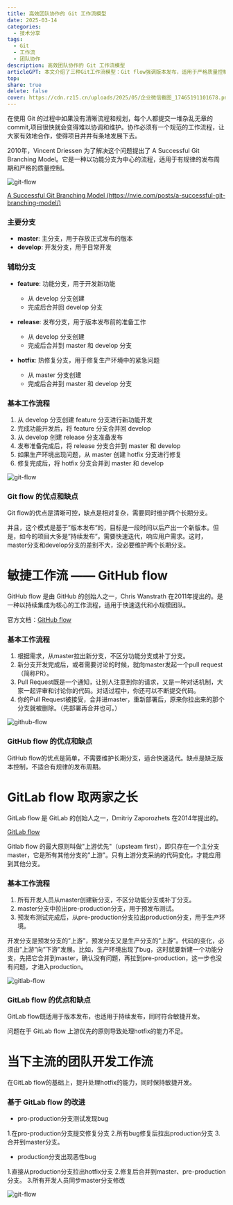 ```yaml
---
title: 高效团队协作的 Git 工作流模型
date: 2025-03-14
categories:
  - 技术分享
tags:
  - Git
  - 工作流
  - 团队协作
description: 高效团队协作的 Git 工作流模型
articleGPT: 本文介绍了三种Git工作流模型：Git flow强调版本发布，适用于严格质量控制；GitHub flow简单高效，适合快速迭代；GitLab flow结合两者优点，但处理hotfix能力不足。当前主流工作流基于GitLab flow改进，增强hotfix处理，同时保持敏捷开发，更适应现代项目需求。
top:
share: true
delete: false
cover: https://cdn.rz15.cn/uploads/2025/05/企业微信截图_17465191101678.png
---
```


在使用 Git 的过程中如果没有清晰流程和规划，每个人都提交一堆杂乱无章的 commit,项目很快就会变得难以协调和维护。协作必须有一个规范的工作流程，让大家有效地合作，使得项目井井有条地发展下去。

2010年，Vincent Driessen 为了解决这个问题提出了 A Successful Git Branching Model。它是一种以功能分支为中心的流程，适用于有规律的发布周期和严格的质量控制。

![git-flow](https://cdn.rz15.cn/uploads/2025/03/企业微信截图_17419324108250.png)

[A Successful Git Branching Model (https://nvie.com/posts/a-successful-git-branching-model/) ](https://nvie.com/posts/a-successful-git-branching-model/)

### 主要分支

- **master**: 主分支，用于存放正式发布的版本
- **develop**: 开发分支，用于日常开发

### 辅助分支

- **feature**: 功能分支，用于开发新功能
  - 从 develop 分支创建
  - 完成后合并回 develop 分支
  
- **release**: 发布分支，用于版本发布前的准备工作
  - 从 develop 分支创建
  - 完成后合并到 master 和 develop 分支
  
- **hotfix**: 热修复分支，用于修复生产环境中的紧急问题
  - 从 master 分支创建
  - 完成后合并到 master 和 develop 分支

### 基本工作流程

1. 从 develop 分支创建 feature 分支进行新功能开发
2. 完成功能开发后，将 feature 分支合并回 develop
3. 从 develop 创建 release 分支准备发布
4. 发布准备完成后，将 release 分支合并到 master 和 develop
5. 如果生产环境出现问题，从 master 创建 hotfix 分支进行修复
6. 修复完成后，将 hotfix 分支合并到 master 和 develop

![git-flow](https://cdn.rz15.cn/uploads/2025/05/企业微信截图_17465191101678.png)

### Git flow 的优点和缺点

Git flow的优点是清晰可控，缺点是相对复杂，需要同时维护两个长期分支。

并且，这个模式是基于”版本发布”的，目标是一段时间以后产出一个新版本。但是，如今的项目大多是”持续发布”，需要快速迭代，响应用户需求。这时，master分支和develop分支的差别不大，没必要维护两个长期分支。


# 敏捷工作流 —— GitHub flow

GitHub flow 是由 GitHub 的创始人之一，Chris Wanstrath 在2011年提出的。是一种以持续集成为核心的工作流程，适用于快速迭代和小规模团队。

官方文档：[GitHub flow](https://docs.github.com/zh/get-started/using-github/github-flow)

### 基本工作流程

1. 根据需求，从master拉出新分支，不区分功能分支或补丁分支。
2. 新分支开发完成后，或者需要讨论的时候，就向master发起一个pull request（简称PR）。
3. Pull Request既是一个通知，让别人注意到你的请求，又是一种对话机制，大家一起评审和讨论你的代码。对话过程中，你还可以不断提交代码。
4. 你的Pull Request被接受，合并进master，重新部署后，原来你拉出来的那个分支就被删除。（先部署再合并也可。）

![github-flow](https://cdn.rz15.cn/uploads/2025/03/企业微信截图_17419354645447.png)

### GitHub flow 的优点和缺点

GitHub flow的优点是简单，不需要维护长期分支，适合快速迭代。缺点是缺乏版本控制，不适合有规律的发布周期。


# GitLab flow 取两家之长

GitLab flow 是 GitLab 的创始人之一，Dmitriy Zaporozhets 在2014年提出的。

[GitLab flow](https://gitlab.cn/docs/jh/topics/gitlab_flow.html)

Gitlab flow 的最大原则叫做"上游优先"（upsteam first），即只存在一个主分支master，它是所有其他分支的"上游"。只有上游分支采纳的代码变化，才能应用到其他分支。

### 基本工作流程

1. 所有开发人员从master创建新分支，不区分功能分支或补丁分支。
2. master分支中拉出pre-production分支，用于预发布测试。
3. 预发布测试完成后，从pre-production分支拉出production分支，用于生产环境。

开发分支是预发分支的”上游”，预发分支又是生产分支的”上游”。代码的变化，必须由”上游”向”下游”发展。比如，生产环境出现了bug，这时就要新建一个功能分支，先把它合并到master，确认没有问题，再拉到pre-production，这一步也没有问题，才进入production。

![gitlab-flow](https://www.ruanyifeng.com/blogimg/asset/2015/bg2015122306.png)

### GitLab flow 的优点和缺点

GitLab flow既适用于版本发布，也适用于持续发布，同时符合敏捷开发。

问题在于 GitLab flow 上游优先的原则导致处理hotfix的能力不足。

# 当下主流的团队开发工作流

在GitLab flow的基础上，提升处理hotfix的能力，同时保持敏捷开发。

### 基于 GitLab flow 的改进

- pro-production分支测试发现bug

1.在pro-production分支提交修复分支
2.所有bug修复后拉出production分支
3.合并到master分支。

- production分支出现恶性bug

1.直接从production分支拉出hotfix分支
2.修复后合并到master、pre-production分支。
3.所有开发人员同步master分支修改

![git-flow](https://cdn.rz15.cn/uploads/2025/03/企业微信截图_17419409104465.png)

